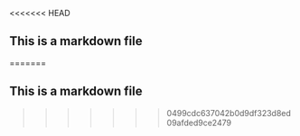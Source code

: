<<<<<<< HEAD
## This is a markdown file
=======
## This is a markdown file
>>>>>>> 0499cdc637042b0d9df323d8ed09afded9ce2479
